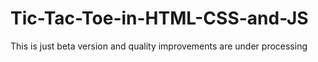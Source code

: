 # Tic-Tac-Toe-in-HTML-CSS-and-JS
This is just beta version and quality improvements are under processing
